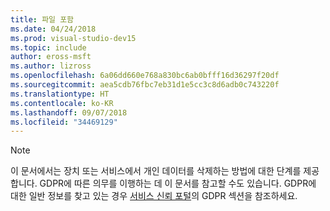 ```yaml
---
title: 파일 포함
ms.date: 04/24/2018
ms.prod: visual-studio-dev15
ms.topic: include
author: eross-msft
ms.author: lizross
ms.openlocfilehash: 6a06dd660e768a830bc6ab0bfff16d36297f20df
ms.sourcegitcommit: aea5cdb76fbc7eb31d1e5cc3c8d6adb0c743220f
ms.translationtype: HT
ms.contentlocale: ko-KR
ms.lasthandoff: 09/07/2018
ms.locfileid: "34469129"
---
```

> [!NOTE]
> 이 문서에서는 장치 또는 서비스에서 개인 데이터를 삭제하는 방법에 대한 단계를 제공합니다. GDPR에 따른 의무를 이행하는 데 이 문서를 참고할 수도 있습니다. GDPR에 대한 일반 정보를 찾고 있는 경우 [서비스 신뢰 포털](https://servicetrust.microsoft.com/ViewPage/GDPRGetStarted)의 GDPR 섹션을 참조하세요.

[//]: # (2018/5/22: 이 파일이 분리될 수도 있지만 삭제하지 마세요.)